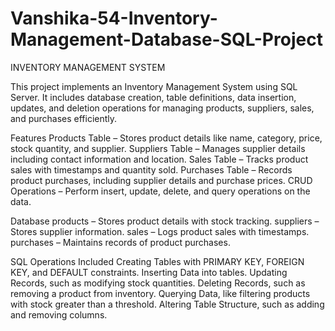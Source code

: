 # Vanshika-54-Inventory-Management-Database-SQL-Project
INVENTORY MANAGEMENT SYSTEM

This project implements an Inventory Management System using SQL Server. It includes database creation, table definitions, data insertion, updates, and deletion operations for managing products, suppliers, sales, and purchases efficiently.


Features
Products Table – Stores product details like name, category, price, stock quantity, and supplier.
Suppliers Table – Manages supplier details including contact information and location.
Sales Table – Tracks product sales with timestamps and quantity sold.
 Purchases Table – Records product purchases, including supplier details and purchase prices.
CRUD Operations – Perform insert, update, delete, and query operations on the data.

Database 
products – Stores product details with stock tracking.
suppliers – Stores supplier information.
sales – Logs product sales with timestamps.
purchases – Maintains records of product purchases.

SQL Operations Included
Creating Tables with PRIMARY KEY, FOREIGN KEY, and DEFAULT constraints.
Inserting Data into tables.
Updating Records, such as modifying stock quantities.
Deleting Records, such as removing a product from inventory.
Querying Data, like filtering products with stock greater than a threshold.
Altering Table Structure, such as adding and removing columns.




